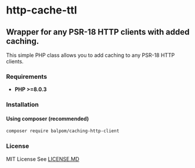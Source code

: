 # http-cache-ttl
## Wrapper for any PSR-18 HTTP clients with added caching.

This simple PHP class allows you to add caching to any PSR-18 HTTP clients.

### Requirements 
- **PHP >=8.0.3** 

### Installation
#### Using composer (recommended)
```bash
composer require balpom/caching-http-client
```

### License
MIT License See [LICENSE.MD](LICENSE.MD)